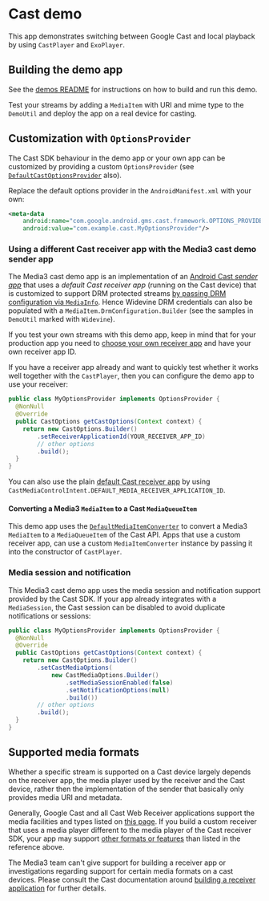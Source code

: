 # Cast demo

This app demonstrates switching between Google Cast and local playback by using
`CastPlayer` and `ExoPlayer`.

## Building the demo app

See the [demos README](../README.md) for instructions on how to build and run
this demo.

Test your streams by adding a `MediaItem` with URI and mime type to the
`DemoUtil` and deploy the app on a real device for casting.

## Customization with `OptionsProvider`

The Cast SDK behaviour in the demo app or your own app can be customized by
providing a custom `OptionsProvider` (see
[`DefaultCastOptionsProvider`](https://github.com/androidx/media/blob/release/libraries/cast/src/main/java/androidx/media3/cast/DefaultCastOptionsProvider.java)
also).

Replace the default options provider in the `AndroidManifest.xml` with your own:

```xml
<meta-data
    android:name="com.google.android.gms.cast.framework.OPTIONS_PROVIDER_CLASS_NAME"
    android:value="com.example.cast.MyOptionsProvider"/>
```

### Using a different Cast receiver app with the Media3 cast demo sender app

The Media3 cast demo app is an implementation of an
[Android Cast *sender app*](https://developers.google.com/cast/docs/android_sender)
that uses a *default Cast receiver app* (running on the Cast device) that is
customized to support DRM protected streams
[by passing DRM configuration via `MediaInfo`](https://developers.google.com/cast/docs/android_sender/exoplayer).
Hence Widevine DRM credentials can also be populated with a
`MediaItem.DrmConfiguration.Builder` (see the samples in `DemoUtil` marked with
`Widevine`).

If you test your own streams with this demo app, keep in mind that for your
production app you need to
[choose your own receiver app](https://developers.google.com/cast/docs/web_receiver#choose_a_web_receiver)
and have your own receiver app ID.

If you have a receiver app already and want to quickly test whether it works
well together with the `CastPlayer`, then you can configure the demo app to use
your receiver:

```java
public class MyOptionsProvider implements OptionsProvider {
  @NonNull
  @Override
  public CastOptions getCastOptions(Context context) {
    return new CastOptions.Builder()
        .setReceiverApplicationId(YOUR_RECEIVER_APP_ID)
        // other options
        .build();
  }
}
```

You can also use the plain
[default Cast receiver app](https://developers.google.com/cast/docs/web_receiver#default_media_web_receiver)
by using `CastMediaControlIntent.DEFAULT_MEDIA_RECEIVER_APPLICATION_ID`.

#### Converting a Media3 `MediaItem` to a Cast `MediaQueueItem`

This demo app uses the
[`DefaultMediaItemConverter`](https://github.com/androidx/media/blob/release/libraries/cast/src/main/java/androidx/media3/cast/DefaultMediaItemConverter.java)
to convert a Media3 `MediaItem` to a `MediaQueueItem` of the Cast API. Apps that
use a custom receiver app, can use a custom `MediaItemConverter` instance by
passing it into the constructor of `CastPlayer`.

### Media session and notification

This Media3 cast demo app uses the media session and notification support
provided by the Cast SDK. If your app already integrates with a `MediaSession`,
the Cast session can be disabled to avoid duplicate notifications or sessions:

```java
public class MyOptionsProvider implements OptionsProvider {
  @NonNull
  @Override
  public CastOptions getCastOptions(Context context) {
    return new CastOptions.Builder()
        .setCastMediaOptions(
            new CastMediaOptions.Builder()
                .setMediaSessionEnabled(false)
                .setNotificationOptions(null)
                .build())
        // other options
        .build();
  }
}
```

## Supported media formats

Whether a specific stream is supported on a Cast device largely depends on the
receiver app, the media player used by the receiver and the Cast device, rather
then the implementation of the sender that basically only provides media URI and
metadata.

Generally, Google Cast and all Cast Web Receiver applications support the media
facilities and types listed on
[this page](https://developers.google.com/cast/docs/media). If you build a
custom receiver that uses a media player different to the media player of the
Cast receiver SDK, your app may support
[other formats or features](https://github.com/shaka-project/shaka-player) than
listed in the reference above.

The Media3 team can't give support for building a receiver app or investigations
regarding support for certain media formats on a cast devices. Please consult
the Cast documentation around
[building a receiver application](https://developers.google.com/cast/docs/web_receiver)
for further details.
